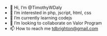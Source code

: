 - 👋 Hi, I’m @TimothyWDaly
- 👀 I’m interested in php, jscript, html, css
- 🌱 I’m currently learning codejs
- 💞️ I’m looking to collaborate on Valor Program
- 📫 How to reach me tdbrighton@gmail.com

<!---
TimothyWDaly/TimothyWDaly is a ✨ special ✨ repository because its `README.md` (this file) appears on your GitHub profile.
You can click the Preview link to take a look at your changes.
--->
